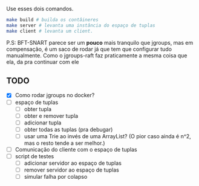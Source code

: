 Use esses dois comandos.
```bash
make build # builda os contâineres
make server # levanta uma instância do espaço de tuplas
make client # levanta um client.
```

P.S: BFT-SNART parece ser um **pouco** mais tranquilo que jgroups, mas em compensação, é um saco de rodar já que tem que configurar tudo 
manualmente. Como o jgroups-raft faz praticamente a mesma coisa que ela, da pra continuar com ele

## TODO

- [x] Como rodar jgroups no docker?
- [ ] espaço de tuplas
    - [ ] obter tupla
    - [ ] obter e remover tupla
    - [ ] adicionar tupla
    - [ ] obter todas as tuplas (pra debugar)
    - [ ] usar uma Trie ao invés de uma ArrayList? (O pior caso ainda é n^2, mas o resto tende a ser melhor.)
- [ ] Comunicação do cliente com o espaço de tuplas
- [ ] script de testes
    - [ ] adicionar servidor ao espaço de tuplas
    - [ ] remover servidor ao espaço de tuplas
    - [ ] simular falha por colapso
